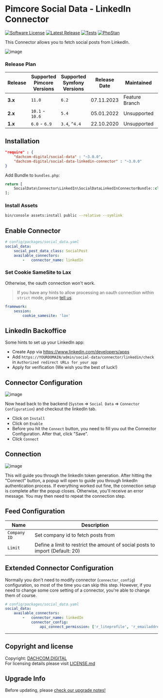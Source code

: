 # Pimcore Social Data - LinkedIn Connector

[![Software License](https://img.shields.io/badge/license-GPLv3-brightgreen.svg?style=flat-square)](LICENSE.md)
[![Latest Release](https://img.shields.io/packagist/v/dachcom-digital/social-data-linkedin-connector.svg?style=flat-square)](https://packagist.org/packages/dachcom-digital/social-data-linkedin-connector)
[![Tests](https://img.shields.io/github/actions/workflow/status/dachcom-digital/pimcore-social-data-linkedin-connector/.github/workflows/codeception.yml?branch=master&style=flat-square&logo=github&label=codeception)](https://github.com/dachcom-digital/pimcore-social-data-linkedin-connector/actions?query=workflow%3ACodeception+branch%3Amaster)
[![PhpStan](https://img.shields.io/github/actions/workflow/status/dachcom-digital/pimcore-social-data-linkedin-connector/.github/workflows/php-stan.yml?branch=master&style=flat-square&logo=github&label=phpstan%20level%204)](https://github.com/dachcom-digital/pimcore-social-data-linkedin-connector/actions?query=workflow%3A"PHP+Stan"+branch%3Amaster)

This Connector allows you to fetch social posts from LinkedIn. 

![image](https://user-images.githubusercontent.com/700119/96862352-a3f61d00-1465-11eb-9ea0-1c0d676bda01.png)

### Release Plan
| Release | Supported Pimcore Versions | Supported Symfony Versions | Release Date | Maintained     | Branch                                                                                    |
|---------|----------------------------|----------------------------|--------------|----------------|-------------------------------------------------------------------------------------------|
| **3.x** | `11.0`                     | `6.2`                      | 07.11.2023   | Feature Branch | master                                                                                    |
| **2.x** | `10.1` - `10.6`            | `5.4`                      | 05.01.2022   | Unsupported    | [2.x](https://github.com/dachcom-digital/pimcore-social-data-linkedin-connector/tree/2.x) |
| **1.x** | `6.0` - `6.9`              | `3.4`, `^4.4`              | 22.10.2020   | Unsupported    | [1.x](https://github.com/dachcom-digital/pimcore-social-data-linkedin-connector/tree/1.x) |

## Installation

```json
"require" : {
    "dachcom-digital/social-data" : "~3.0.0",
    "dachcom-digital/social-data-linkedin-connector" : "~3.0.0"
}
```

Add Bundle to `bundles.php`:
```php
return [
    SocialData\Connector\LinkedIn\SocialDataLinkedInConnectorBundle::class => ['all' => true],
];
```

### Install Assets
```bash
bin/console assets:install public --relative --symlink
```

## Enable Connector
```yaml
# config/packages/social_data.yaml
social_data:
    social_post_data_class: SocialPost
    available_connectors:
        -   connector_name: linkedIn
```

### Set Cookie SameSite to Lax
Otherwise, the oauth connection won't work.
> If you have any hints to allow processing an oauth connection within `strict` mode, 
> please [tell us](https://github.com/dachcom-digital/pimcore-social-data-instagram-connector/issues).

```yaml
framework:
    session:
        cookie_samesite: 'lax'
```

## LinkedIn Backoffice
Some hints to set up your LinkedIn app:
- Create App via https://www.linkedin.com/developers/apps
- Add `https://YOURDOMAIN/admin/social-data/connector/linkedin/check` in `Authorized redirect URLs for your app`
- Apply for verification (We wish you the best of luck!)

## Connector Configuration
![image](https://user-images.githubusercontent.com/700119/96862232-7c9f5000-1465-11eb-9f54-aa5eecde76ed.png)

Now head back to the backend (`System` => `Social Data` => `Connector Configuration`) and checkout the linkedIn tab.
- Click on `Install`
- Click on `Enable`
- Before you hit the `Connect` button, you need to fill you out the Connector Configuration. After that, click "Save".
- Click `Connect`
  
## Connection
![image](https://user-images.githubusercontent.com/700119/96862278-8d4fc600-1465-11eb-8950-e8b32890f60d.png)

This will guide you through the linkedIn token generation. 
After hitting the "Connect" button, a popup will open to guide you through linkedIn authentication process. 
If everything worked out fine, the connection setup is complete after the popup closes.
Otherwise, you'll receive an error message. You may then need to repeat the connection step.

## Feed Configuration
| Name         | Description                                                                   |
|--------------|-------------------------------------------------------------------------------|
| `Company ID` | Set company id to fetch posts from                                            |
| `Limit`      | Define a limit to restrict the amount of social posts to import (Default: 20) |

## Extended Connector Configuration
Normally you don't need to modify connector (`connector_config`) configuration, so most of the time you can skip this step.
However, if you need to change some core setting of a connector, you're able to change them of course.

```yaml
# config/packages/social_data.yaml
social_data:
    available_connectors:
        -   connector_name: linkedIn
            connector_config:
                api_connect_permission: ['r_liteprofile', 'r_emailaddress', 'r_organization_social'] # default value
```

***

## Copyright and license
Copyright: [DACHCOM.DIGITAL](http://dachcom-digital.ch)  
For licensing details please visit [LICENSE.md](LICENSE.md)  

## Upgrade Info
Before updating, please [check our upgrade notes!](UPGRADE.md)
